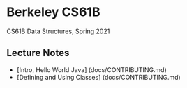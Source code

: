 # Berkeley CS61B

CS61B Data Structures, Spring 2021

## Lecture Notes

* [Intro, Hello World Java] (docs/CONTRIBUTING.md)
* [Defining and Using Classes] (docs/CONTRIBUTING.md)



